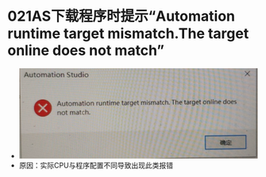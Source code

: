 # 021AS下载程序时提示“Automation runtime target mismatch.The target online does not match”
- ![Img](FILES/021AS下载程序时提示“Automation%20runtime%20target%20mismatch.The%20target%20online%20does%20not%20match”.md/img-20220530153253.png)
- 原因：实际CPU与程序配置不同导致出现此类报错